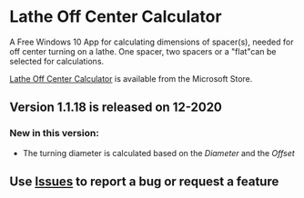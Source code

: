 # Lathe Off Center Calculator
A Free Windows 10 App for calculating dimensions of spacer(s), needed for off center turning on a lathe. One spacer, two spacers or a "flat"can be selected for calculations.

[Lathe Off Center Calculator](https://www.microsoft.com/store/apps/9NS35RLB63VH) is available from the Microsoft Store.

## Version 1.1.18 is released on 12-2020  

### New in this version:
- The turning diameter is calculated based on the _Diameter_ and the _Offset_  
  

## Use [**Issues**](https://github.com/MetalWorkerTools/LatheOffCenterCalculator/issues) to report a bug or request a feature  

